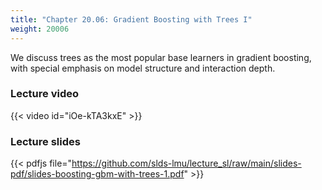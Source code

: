```yaml
---
title: "Chapter 20.06: Gradient Boosting with Trees I"
weight: 20006
---
```

We discuss trees as the most popular base learners in gradient boosting, with special emphasis on model structure and interaction depth.

<!--more-->

### Lecture video

{{< video id="iOe-kTA3kxE" >}}

### Lecture slides

{{< pdfjs file="https://github.com/slds-lmu/lecture_sl/raw/main/slides-pdf/slides-boosting-gbm-with-trees-1.pdf" >}}
